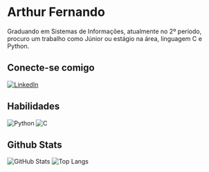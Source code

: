 # Arthur Fernando
Graduando em Sistemas de Informações, atualmente no 2º período, procuro um trabalho como Júnior ou estágio na área, linguagem C e Python.

## Conecte-se comigo

[![LinkedIn](https://img.shields.io/badge/LinkedIn-000?style=for-the-badge&logo=linkedin&logoColor=0E76A8)](https://www.linkedin.com/in/arthur-fernando-443096179/)

## Habilidades
![Python](https://img.shields.io/badge/Python-000?style=for-the-badge&logo=python)
![C](https://img.shields.io/badge/C-000?style=for-the-badge&logo=c)

## Github Stats
![GitHub Stats](https://github-readme-stats.vercel.app/api?username=ArthurFer&theme=transparent&bg_color=000&border_color=30A3DC&show_icons=true&icon_color=30A3DC&title_color=E94D5F&text_color=FFF)
![Top Langs](https://github-readme-stats-git-masterrstaa-rickstaa.vercel.app/api/top-langs/?username=ArthurFer&bg_color=000&border_color=30A3DC&title_color=E94D5F&text_color=FFF)
